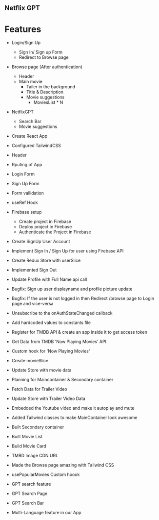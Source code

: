## Netflix GPT

# Features

- Login/Sign Up
  - Sign In/ Sign up Form
  - Redirect to Browse page
- Browse page (After authentication)
  - Header
  - Main movie
    - Tailer in the background
    - Title & Description
    - Movie suggestions
      - MoviesList \* N
- NetflixGPT

  - Search Bar
  - Movie suggestions

- Create React App
- Configured TailwindCSS
- Header
- Rputing of App
- Login Form
- Sign Up Form
- Form vallidation
- useRef Hook
- Firebase setup
  - Create project in Firebase
  - Deploy project in Firebase
  - Authenticate the Project in Firebase
- Create SignUp User Account
- Implement Sign In / Sign Up for user using Firebase API
- Create Redux Store with userSlice
- Implemented Sign Out
- Update Profile with Full Name api call
- Bugfix: Sign up user displayname and profile picture update
- Bugfix: If the user is not logged in then Redirect /browse page to Login page and vice-versa
- Unsubscribe to the onAuthStateChanged callback
- Add hardcoded values to constants file
- Register for TMDB API & create an app inside it to get access token
- Get Data from TMDB 'Now Playing Movies' API
- Custom hook for 'Now Playing Movies'
- Create movieSlice
- Update Store with movie data
- Planning for Maincontainer & Secondary container
- Fetch Data for Trailer Video
- Update Store with Trailer Video Data
- Embedded the Youtube video and make it autoplay and mute
- Added Tailwind classes to make MainContainer look awesome
- Built Secondary container
- Built Movie List
- Build Movie Card
- TMBD Image CDN URL
- Made the Browse page amazing with Tailwind CSS
- usePopularMovies Custom hoook
- GPT search feature
- GPT Search Page
- GPT Search Bar
- Multi-Language feature in our App
